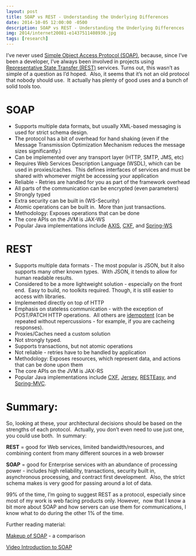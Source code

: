 ```yaml
---
layout: post
title: SOAP vs REST - Understanding the Underlying Differences
date: 2014-10-05 12:00:00 -0500
description: SOAP vs REST - Understanding the Underlying Differences
img: 2014/internet20081-e1437511408930.jpg
tags: [research]
---
```


I’ve never used [Simple Object Access Protocol (SOAP)](http://en.wikipedia.org/wiki/SOAP), because, since I’ve been a
developer, I’ve always been involved in projects using 
[Representative State Transfer (REST)](http://en.wikipedia.org/wiki/Representational_state_transfer) services. 
Turns out, this wasn’t as simple of a question as I’d hoped.  Also, it seems that it’s not an old protocol that nobody
should use.  It actually has plenty of good uses and a bunch of solid tools too.

# SOAP
* Supports multiple data formats, but usually XML-based messaging is used for strict schema design.
* The protocol has a bit of overhead for hand shaking (even if the Message Transmission Optimization Mechanism reduces
the message sizes significantly.)
* Can be implemented over any transport layer (HTTP, SMTP, JMS, etc)
* Requires Web Services Description Language (WSDL), which can be used in proxies/caches.  This defines interfaces of
services and must be shared with whomever might be accessing your application
* Reliable - Retries are handled for you as part of the framework overhead
* All parts of the communication can be encrypted (even parameters)
* Strongly typed
* Extra security can be built in (WS-Security)
* Atomic operations can be built in.  More than just transactions.
* Methodology: Exposes operations that can be done
* The core APIs on the JVM is JAX-WS
* Popular Java implementations include [AXIS](https://axis.apache.org/axis2/java/core/docs/jaxws-guide.html),
[CXF](http://cxf.apache.org/docs/jax-ws.html), and [Spring-WS](http://projects.spring.io/spring-ws/)

# REST
* Supports multiple data formats - The most popular is JSON, but it also supports many other known types.  With JSON,
it tends to allow for human readable results.
* Considered to be a more lightweight solution - especially on the front end.  Easy to build, no toolkits required.
Though, it is still easier to access with libraries.
* Implemented directly on top of HTTP
* Emphasis on stateless communication - with the exception of POST/PATCH HTTP operations.  All others are
[idempotent](http://restcookbook.com/HTTP%20Methods/idempotency/) (can be repeated without repercussions - for example,
if you are cacheing responses).
* Proxies/Caches need a custom solution
* Not strongly typed.
* Supports transactions, but not atomic operations
* Not reliable - retries have to be handled by application
* Methodology: Exposes resources, which represent data, and actions that can be done upon them
* The core APIs on the JVM is JAX-RS
* Popular Java implementations include [CXF](http://cxf.apache.org/docs/jax-ws.html),
[Jersey](https://jersey.java.net/), [RESTEasy](http://resteasy.jboss.org/), and
[Spring-MVC](https://docs.spring.io/spring/docs/current/spring-framework-reference/web.html).

# Summary:

So, looking at these, your architectural decisions should be based on the strengths of each protocol.  Actually, you
don’t even need to use just one, you could use both.  In summary:

**REST** = good for Web services, limited bandwidth/resources, and combining content from many different sources in
a web browser

**SOAP** = good for Enterprise services with an abundance of processing power - includes high reliability,
transactions, security built in, asynchronous processing, and contract first development.  Also, the strict schema
makes is very good for passing around a lot of data.

99% of the time, I’m going to suggest REST as a protocol, especially since most of my work is web facing products only.
However,  now that I know a bit more about SOAP and how servers can use them for communications, I know what to do
during the other 1% of the time.

Further reading material:

[Makeup of SOAP](http://spf13.com/post/soap-vs-rest) - a comparison

[Video Introduction to SOAP](https://www.youtube.com/playlist?list=PLqq-6Pq4lTTZTYpk_1DOowOGWJMIH5T39)

